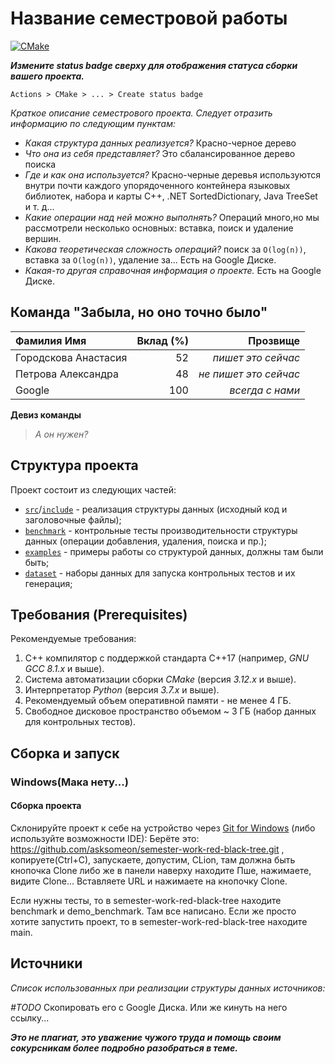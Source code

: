 # Название семестровой работы

[![CMake](https://github.com/Algorithms-and-Data-Structures-2021/semester-work-template/actions/workflows/cmake.yml/badge.svg)](https://github.com/Algorithms-and-Data-Structures-2021/semester-work-template/actions/workflows/cmake.yml)

**_Измените status badge сверху для отображения статуса сборки вашего проекта._**

`Actions > CMake > ... > Create status badge`

_Краткое описание семестрового проекта. Следует отразить информацию по следующим пунктам:_

- _Какая структура данных реализуется?_
  Красно-черное дерево
- _Что она из себя представляет?_
  Это сбалансированное дерево поиска
- _Где и как она используется?_
  Красно-черные деревья используются внутри почти каждого упорядоченного контейнера языковых библиотек, набора и карты C++, .NET SortedDictionary, Java TreeSet и т. д...
- _Какие операции над ней можно выполнять?_
  Операций много,но мы рассмотрели несколько основных: вставка, поиск и удаление вершин.
- _Какова теоретическая сложность операций?_
  поиск за `O(log(n))`, вставка за `O(log(n))`, удаление за... Есть на Google Диске.
- _Какая-то другая справочная информация о проекте._
  Есть на Google Диске.

## Команда "Забыла, но оно точно было"

| Фамилия Имя   | Вклад (%) | Прозвище              |
| :---          |   ---:    |  ---:                 |
| Городскова Анастасия   | 52        |  _пишет это сейчас_               |
| Петрова Александра   | 48       |  _не пишет это сейчас_ |
| Google | 100        |  _всегда с нами_         |

**Девиз команды**
> _А он нужен?_

## Структура проекта

Проект состоит из следующих частей:

- [`src`](src)/[`include`](include) - реализация структуры данных (исходный код и заголовочные файлы);
- [`benchmark`](benchmark) - контрольные тесты производительности структуры данных (операции добавления, удаления,
  поиска и пр.);
- [`examples`](examples) - примеры работы со структурой данных, должны там были быть;
- [`dataset`](dataset) - наборы данных для запуска контрольных тестов и их генерация;

## Требования (Prerequisites)


 Рекомендуемые требования:

1. С++ компилятор c поддержкой стандарта C++17 (например, _GNU GCC 8.1.x_ и выше).
2. Система автоматизации сборки _CMake_ (версия _3.12.x_ и выше).
3. Интерпретатор _Python_ (версия _3.7.x_ и выше).
4. Рекомендуемый объем оперативной памяти - не менее 4 ГБ.
5. Свободное дисковое пространство объемом ~ 3 ГБ (набор данных для контрольных тестов).

## Сборка и запуск


### Windows(Мака нету...)

#### Сборка проекта

Склонируйте проект к себе на устройство через [Git for Windows](https://gitforwindows.org/) (либо используйте
возможности IDE):
Берёте это: https://github.com/asksomeon/semester-work-red-black-tree.git , 
копируете(Ctrl+С), запускаете, допустим, CLion, там должна быть кнопочка 
Clone либо же в панели наверху находите Пше, нажимаете, видите Clone... Вставляете 
URL и нажимаете на кнопочку Clone.

Если нужны тесты, то в semester-work-red-black-tree находите benchmark и demo_benchmark.
Там все написано. Если же просто хотите запустить проект, то в semester-work-red-black-tree находите
main.
## Источники

_Список использованных при реализации структуры данных источников:_

_#TODO_ Скопировать его с Google Диска. Или же кинуть на него ссылку...

_**Это не плагиат, это уважение чужого труда и помощь своим сокурсникам более подробно разобраться в теме.**_
